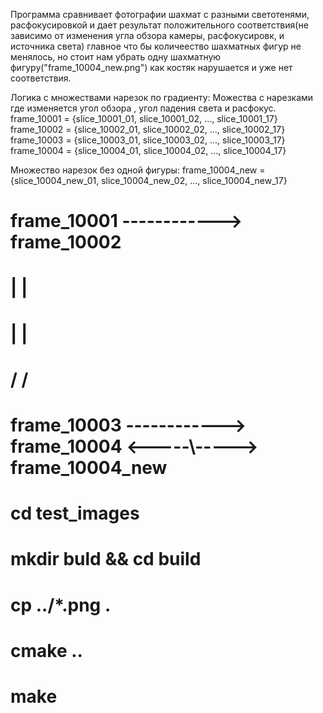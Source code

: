 Программа сравнивает фотографии шахмат с разными светотенями, расфокусировкой и дает результат положительного соответствия(не зависимо от изменения угла обзора камеры, расфокусировк, и источника света)
главное что бы количеество шахматных фигур не менялось,
но стоит нам убрать одну шахматную фигуру("frame_10004_new.png") как костяк нарушается и уже нет соответствия.

Логика с множествами нарезок по градиенту:
Можества с нарезками где изменяется угол обзора , угол падения света и расфокус.
frame_10001 = {slice_10001_01, slice_10001_02, ..., slice_10001_17}
frame_10002 = {slice_10002_01, slice_10002_02, ..., slice_10002_17}
frame_10003 = {slice_10003_01, slice_10003_02, ..., slice_10003_17}
frame_10004 = {slice_10004_01, slice_10004_02, ..., slice_10004_17}

Множество нарезок без одной фигуры:
frame_10004_new = {slice_10004_new_01, slice_10004_new_02, ..., slice_10004_new_17}

# frame_10001 ------------> frame_10002
#       |                        |              
#       |                        |
#       \/                       \/
# frame_10003 ------------> frame_10004 <-----\\-----> frame_10004_new

# cd test_images
# mkdir buld && cd build
# cp ../*.png .
# cmake ..
# make
